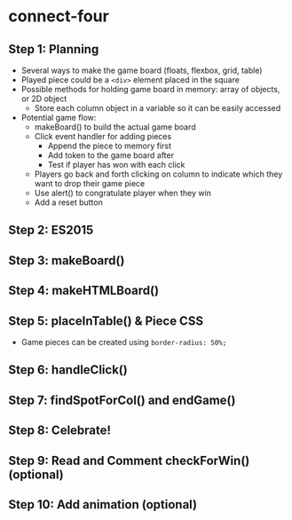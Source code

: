 # connect-four

## Step 1: Planning
* Several ways to make the game board (floats, flexbox, grid, table)
* Played piece could be a `<div>` element placed in the square
* Possible methods for holding game board in memory: array of objects, or 2D object
    * Store each column object in a variable so it can be easily accessed
* Potential game flow:
    * makeBoard() to build the actual game board
    * Click event handler for adding pieces
        * Append the piece to memory first
        * Add token to the game board after
        * Test if player has won with each click
    * Players go back and forth clicking on column to indicate which they want to drop their game piece
    * Use alert() to congratulate player when they win
    * Add a reset button

## Step 2: ES2015

## Step 3: makeBoard()

## Step 4: makeHTMLBoard()

## Step 5: placeInTable() & Piece CSS
* Game pieces can be created using `border-radius: 50%;`

## Step 6: handleClick()

## Step 7: findSpotForCol() and endGame()

## Step 8: Celebrate!

## Step 9: Read and Comment checkForWin() (optional)

## Step 10: Add animation (optional)